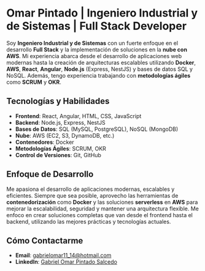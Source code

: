 # Omar Pintado | Ingeniero Industrial y de Sistemas | Full Stack Developer

Soy **Ingeniero Industrial y de Sistemas** con un fuerte enfoque en el desarrollo **Full Stack** y la implementación de soluciones en la **nube con AWS**. Mi experiencia abarca desde el desarrollo de aplicaciones web modernas hasta la creación de arquitecturas escalables utilizando **Docker**, **AWS**, **React**, **Angular**, **Node.js** (Express, NestJS) y bases de datos SQL y NoSQL. Además, tengo experiencia trabajando con **metodologías ágiles** como **SCRUM** y **OKR**.

## Tecnologías y Habilidades

- **Frontend**: React, Angular, HTML, CSS, JavaScript
- **Backend**: Node.js, Express, NestJS
- **Bases de Datos**: SQL (MySQL, PostgreSQL), NoSQL (MongoDB)
- **Nube**: AWS (EC2, S3, DynamoDB, etc.)
- **Contenedores**: Docker
- **Metodologías Ágiles**: SCRUM, OKR
- **Control de Versiones**: Git, GitHub

## Enfoque de Desarrollo

Me apasiona el desarrollo de aplicaciones modernas, escalables y eficientes. Siempre que sea posible, aprovecho las herramientas de **contenedorización** como **Docker** y las soluciones **serverless** en **AWS** para mejorar la escalabilidad, seguridad y mantener una arquitectura flexible. Me enfoco en crear soluciones completas que van desde el frontend hasta el backend, utilizando las mejores prácticas y tecnologías actuales.

## Cómo Contactarme

- **Email**: [gabrielomar11_14@hotmail.com](mailto:gabrielomar11_14@hotmail.com)
- **LinkedIn**: [Gabriel Omar Pintado Salcedo](https://www.linkedin.com/in/omarpintado/)

